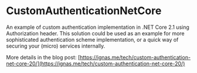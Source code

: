 # CustomAuthenticationNetCore
An example of custom authentication implementation in .NET Core 2.1 using Authorization header. This solution could be used as an example for more sophisticated authentication scheme implementation, or a quick way of securing your (micro) services internally.

More details in the blog post: [https://ignas.me/tech/custom-authentication-net-core-20/](https://ignas.me/tech/custom-authentication-net-core-20/)

